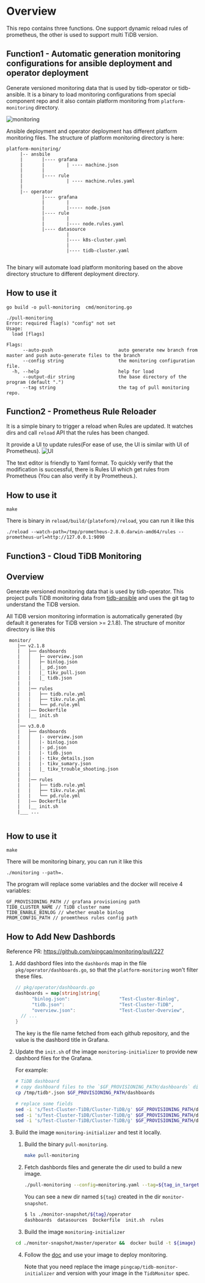 # Overview
This repo contains three functions. One support dynamic reload rules of prometheus, the other is used to support multi TiDB version.

## Function1 - Automatic generation monitoring configurations for ansible deployment and operator deployment

Generate versioned monitoring data that is used by tidb-operator or tidb-ansible. It is a binary to load monitoring configurations from special component repo and it also contain platform monitoring from `platform-monitoring` directory.

![monitoring](image/monitoring.png)

Ansible deployment and operator deployment has different platform monitoring files. The structure of platform monitoring directory is here:

```$xslt
platform-monitoring/
     |-- ansbile
     |       |---- grafana
     |       |        | ---- machine.json
     |       |
     |       |---- rule
     |                | ---- machine.rules.yaml
     |
     |-- operator
             |---- grafana
             |        |
             |        |----- node.json
             |---- rule
             |        |
             |        |---- node.rules.yaml
             |---- datasource
                      |
                      |---- k8s-cluster.yaml
                      |
                      |---- tidb-cluster.yaml
           
```

The binary will automate load platform monitoring based on the above directory structure to different deployment directory.

## How to use it

```$xslt
go build -o pull-monitoring  cmd/monitoring.go

./pull-monitoring
Error: required flag(s) "config" not set
Usage:
  load [flags]

Flags:
      --auto-push                        auto generate new branch from master and push auto-generate files to the branch
      --config string                    the monitoring configuration file.
  -h, --help                             help for load
      --output-dir string                the base directory of the program (default ".")
      --tag string                       the tag of pull monitoring repo.

```

## Function2 - Prometheus Rule Reloader

It is a simple binary to trigger a reload when Rules are updated. It watches dirs and call `reload` API that the rules has been changed. 

It provide a UI to update rules(For ease of use, the UI is similar with UI of Prometheus).
![UI](reload/ui/static/image/ui.png)

The text editor is friendly to Yaml format. To quickly verify that the modification is successful, there is Rules UI which get rules from Prometheus (You can also verify it by Prometheus.).

## How to use it

```$xslt
make
```

There is binary in `reload/build/{plateform}/reload`, you can run it like this

```$xslt
./reload --watch-path=/tmp/prometheus-2.8.0.darwin-amd64/rules --prometheus-url=http://127.0.0.1:9090
```

## Function3 - Cloud TiDB Monitoring

## Overview

Generate versioned monitoring data that is used by tidb-operator. This project pulls TiDB monitoring data from [tidb-ansible](https://github.com/pingcap/tidb-ansible) and uses the git tag to understand the TiDB version.

All TiDB version monitoring information is automatically generated (by default it generates for TiDB version >= 2.1.8). The structure of monitor directory is like this

```$xslt
 monitor/
    |── v2.1.8
    |   ├── dashboards
    |   │   ├─ overview.json 
    |   │   ├─ binlog.json  
    |   │   |_ pd.json
    |   |   |_ tikv_pull.json
    |   |   |_ tidb.json 
    |   |   
    |   |── rules
    |   |   ├── tidb.rule.yml
    |   |   ├── tikv.rule.yml
    |   |   └── pd.rule.yml
    |   |—— Dockerfile     
    |   |__ init.sh
    |
    |── v3.0.0
    |   ├── dashboards
    |   │   |- overview.json 
    |   │   |- binlog.json  
    |   │   |- pd.json
    |   |   |- tidb.json 
    |   |   |- tikv_details.json
    |   |   |- tikv_sumary.json
    |   |   |_ tikv_trouble_shooting.json
    |   |   
    |   |── rules
    |   |   ├── tidb.rule.yml
    |   |   ├── tikv.rule.yml
    |   |   └── pd.rule.yml
    |   |—— Dockerfile     
    |   |__ init.sh
    |___ ...
        
```


## How to use it

```$xslt
make
```

There will be monitoring binary, you can run it like this

```$xslt
./monitoring --path=.
```

The program will replace some variables and the docker will receive 4 variables: 

```$xslt
GF_PROVISIONING_PATH // grafana provisioning path
TIDB_CLUSTER_NAME // TiDB cluster name
TIDB_ENABLE_BINLOG // whether enable binlog
PROM_CONFIG_PATH // proemtheus rules config path
```

## How to Add New Dashbords

Reference PR: https://github.com/pingcap/monitoring/pull/227

1. Add dashbord files into the `dashbords` map in the file `pkg/operator/dashboards.go`, so that the `platform-monitoring` won't filter these files.
   
    ```go
    // pkg/operator/dashboards.go
    dashboards = map[string]string{
		  "binlog.json":                  "Test-Cluster-Binlog",
		  "tidb.json":                    "Test-Cluster-TiDB",
		  "overview.json":                "Test-Cluster-Overview",
      // ...
    }
   ```

   The key is the file name fetched from each github repository, and the value is the dashbord title in Grafana.

2. Update the `init.sh` of the image `monitoring-initializer` to provide new dashbord files for the Grafana.
   
    For example:

    ```bash
    # TiDB dashboard
    # copy dashboard files to the `$GF_PROVISIONING_PATH/dashboards` dir where Grafana loads dashboards.
    cp /tmp/tidb*.json $GF_PROVISIONING_PATH/dashboards  

    # replace some fields
    sed -i 's/Test-Cluster-TiDB/Cluster-TiDB/g' $GF_PROVISIONING_PATH/dashboards/tidb.json
    sed -i 's/Test-Cluster-TiDB/Cluster-TiDB/g' $GF_PROVISIONING_PATH/dashboards/tidb_runtime.json
    sed -i 's/Test-Cluster-TiDB/Cluster-TiDB/g' $GF_PROVISIONING_PATH/dashboards/tidb_resource_control.json
    ```

3. Build the image `monitoring-initializer` and test it locally.

   1. Build the binary `pull-monitoring`.

      ```bash
      make pull-monitoring
      ```
  
   2. Fetch dashbords files and generate the dir used to build a new image.

      ```bash
      ./pull-monitoring --config=monitoring.yaml --tag=${tag_in_target_repo} --token=${your_github_token}
      ```

      You can see a new dir named `${tag}` created in the dir `monitor-snapshot`.

      ```bash
      $ ls ./monitor-snapshot/${tag}/operator
      dashboards  datasources  Dockerfile  init.sh  rules
      ```

    3. Build the image `monitoring-initializer`
   
      ```bash
      cd ./monitor-snapshot/master/operator &&  docker build -t ${image} .
      ```

    4. Follow the [doc](https://docs.pingcap.com/tidb-in-kubernetes/stable/monitor-a-tidb-cluster) and use your image to deploy monitoring.

        Note that you need replace the image `pingcap/tidb-monitor-initializer` and version with your image in the `TidbMonitor` spec.
<!-- VERSION_PLACEHOLDER: v8.4.1 -->